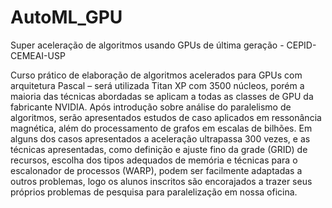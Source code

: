# AutoML_GPU
Super aceleração de algoritmos usando GPUs de última geração - CEPID-CEMEAI-USP

Curso prático de elaboração de algoritmos acelerados para GPUs com arquitetura Pascal – será utilizada Titan XP com 3500 núcleos, porém a maioria das técnicas abordadas se aplicam a todas as classes de GPU da fabricante NVIDIA. Após introdução sobre análise do paralelismo de algoritmos, serão apresentados estudos de caso aplicados em ressonância magnética, além do processamento de grafos em escalas de bilhões. Em alguns dos casos apresentados a aceleração ultrapassa 300 vezes, e as técnicas apresentadas, como definição e ajuste fino da grade (GRID) de recursos, escolha dos tipos adequados de memória e técnicas para o escalonador de processos (WARP), podem ser facilmente adaptadas a outros problemas, logo os alunos inscritos são encorajados a trazer seus próprios problemas de pesquisa para paralelização em nossa oficina.
